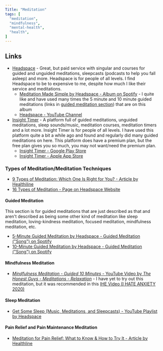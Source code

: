 ```yaml
---
Title: "Meditation"
tags: [
  "meditation",
  "mindfulness",
  "mental-health",
  "health",
]
---
```


## Links

- [Headspace](https://www.headspace.com/) - Great, but paid service with singular and courses for guided and unguided meditations, sleepcasts (podcasts to help you fall asleep) and more. Headspace is for people of all levels. I find Headspace to be to expensive to me, despite how much I like their service and meditations.
  - [Meditation Made Simple by Headspace - Album on Spotify](https://open.spotify.com/album/7tqhomNdL1s0GkgxOjpHMm?si=W-4HymrZTmmhvr3VSU1TvQ) - I quite like and have used many times the 5 minute and 10 minute guided meditations (links in [guided meditation section](#guided-meditation)) that are on this album
  - [Headspace - YouTube Channel](https://www.youtube.com/@headspace)
- [Insight Timer](https://insighttimer.com/) - A platform full of guided meditations, unguided meditations, sleep sounds/music, meditation courses, meditation timers and a lot more. Insight Timer is for people of all levels. I have used this platform quite a bit a while ago and found and regularly did many guided meditations on here. This platform does have a premium plan, but the free plan gives you so much, you may not want/need the premium plan.
  - [Insight Timer - Google Play Store](https://play.google.com/store/apps/details?id=com.spotlightsix.zentimerlite2)
  - [Insight Timer - Apple App Store](https://apps.apple.com/gb/app/insight-timer-meditation-app/id337472899)

### Types of Meditation/Meditation Techniques

- [9 Types of Meditation: Which One Is Right for You? - Article by Healthiline](https://www.healthline.com/health/mental-health/types-of-meditation)
- [16 Types of Meditation - Page on Headspace Website](https://www.headspace.com/meditation/techniques)

#### Guided Meditation

This section is for guided meditations that are just described as that and aren't described as being some other kind of meditation like sleep meditation, loving-kindness meditation, focused meditation, mindfulness meditation, etc.

- [5-Minute Guided Meditation by Headspace - Guided Meditation ("Song") on Spotify](https://open.spotify.com/track/6mi5lYz9NuIlmRfO8bT4gm?si=4ce535db1afd447e)
- [10-Minute Guided Meditation by Headspace - Guided Meditation ("Song") on Spotify](https://open.spotify.com/track/7tnesh1ClZdJgJLP1H0ea3?si=e371761c9ffa4612)

#### Mindfulness Meditation

- [*Mindfulness Meditation - Guided 10 Minutes* - YouTube Video by *The Honest Guys - Meditations - Relaxation*](https://www.youtube.com/watch?v=6p_yaNFSYao) - I have yet to try out this meditation, but it was recommended in this [IHE Video (I HATE ANXIETY 2020)](https://www.youtube.com/watch?v=2koFFPu1iIU)

#### Sleep Meditation

- [Get Some Sleep (Music, Meditations, and Sleepcasts) - YouTube Playlist by Headspace](https://www.youtube.com/playlist?list=PLW8o3_GFoCBO7CfVk2lWqunKVl0vnFMlU)

#### Pain Relief and Pain Maintenance Meditation

- [Meditation for Pain Relief: What to Know & How to Try It - Article by Healthline](https://www.healthline.com/health/meditation-for-chronic-pain)
